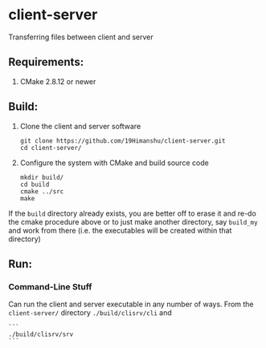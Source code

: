 # client-server
Transferring files between client and server

Requirements:
-------------------
1. CMake 2.8.12 or newer

Build:
-------------------
1. Clone the client and server software
	```
	git clone https://github.com/19Himanshu/client-server.git
	cd client-server/
	```

2. Configure the system with CMake and build source code
	```
	mkdir build/
	cd build
	cmake ../src
	make
	```

If the ```build``` directory already exists, you are better off to erase it and re-do the cmake procedure above or to just make another directory, say ```build_my``` and work from there (i.e. the executables will be created within that directory)

Run:
-------------------

### Command-Line Stuff ###

Can run the client and server executable in any number of ways.  From the `client-server/` directory
	```
	./build/clisrv/cli
	```
and

	```
	./build/clisrv/srv
	```
	
